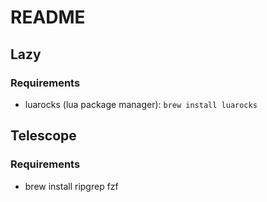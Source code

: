 # README

## Lazy
### Requirements
- luarocks (lua package manager): `brew install luarocks`


## Telescope
### Requirements
- brew install ripgrep fzf
